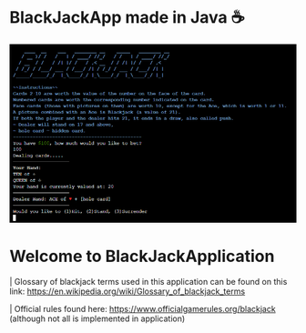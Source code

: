 # BlackJackApp made in Java ☕
![Alt text](demo.png)


# Welcome to BlackJackApplication

| Glossary of blackjack terms used in this application can be found on this link:
  https://en.wikipedia.org/wiki/Glossary_of_blackjack_terms

| Official rules found here: https://www.officialgamerules.org/blackjack (although not all is implemented in application)
